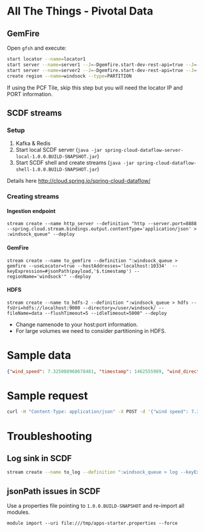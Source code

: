 # All The Things - Pivotal Data

## GemFire

Open `gfsh` and execute:

``` BASH
start locator --name=locator1
start server --name=server1 --J=-Dgemfire.start-dev-rest-api=true --J=-Dgemfire.http-service-port=8181 --server-port=0
start server --name=server2 --J=-Dgemfire.start-dev-rest-api=true --J=-Dgemfire.http-service-port=8282 --server-port=0
create region --name=windsock --type=PARTITION
```

If using the PCF Tile, skip this step but you will need the locator IP and PORT information.

## SCDF streams

### Setup

1. Kafka & Redis
1. Start local SCDF server
(`java -jar spring-cloud-dataflow-server-local-1.0.0.BUILD-SNAPSHOT.jar`)
1. Start SCDF shell and create streams (`java -jar spring-cloud-dataflow-shell-1.0.0.BUILD-SNAPSHOT.jar`)

Details here http://cloud.spring.io/spring-cloud-dataflow/

### Creating streams

#### Ingestion endpoint

```
stream create --name http_server --definition "http --server.port=8888 --spring.cloud.stream.bindings.output.contentType='application/json' > :windsock_queue" --deploy
```

#### GemFire

```
stream create --name to_gemfire --definition ":windsock_queue > gemfire --useLocator=true --hostAddresses='localhost:10334'  --keyExpression=#jsonPath(payload,'$.timestamp') --regionName='windsock'" --deploy
```

#### HDFS

```
stream create --name to_hdfs-2 --definition ":windsock_queue > hdfs --fsUri=hdfs://localhost:9000 --directory=/user/windsock/ --fileName=data --flushTimeout=5 --idleTimeout=5000" --deploy
```

* Change namenode to your host:port information.
* For large volumes we need to consider partitioning in HDFS.  

# Sample data

``` JSON
{"wind_speed": 7.325088960678481, "timestamp": 1462555989, "wind_direction": 6, "longitude": 112.56126350408175, "device_id": "26A", "latitude": 76.8716224029603}'
```

# Sample request

``` BASH
curl -H "Content-Type: application/json" -X POST -d '{"wind speed": 7.325088960678481, "timestamp": 1462555989, "wind direction": 6, "longitude": 112.56126350408175, "device id": "26A", "latitude": 76.8716224029603}' http://localhost:8888
```

# Troubleshooting

## Log sink in SCDF

``` BASH
stream create --name to_log --definition ":windsock_queue > log --keyExpression=#jsonPath(payload,'$.timestamp')" --deploy
```
## jsonPath issues in SCDF

Use a properties file pointing to `1.0.0.BUILD-SNAPSHOT` and re-import all modules.

`module import --uri file:///tmp/apps-starter.properties --force`
